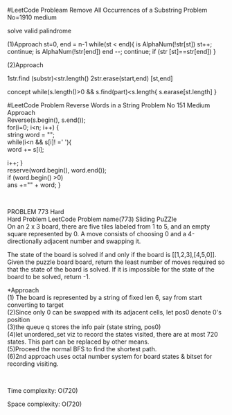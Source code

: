 #LeetCode Probleam
Remove All Occurrences of a Substring
Problem No=1910 medium 

solve valid palindrome 

(1)Approach
st=0, end = n-1
while(st < end){
    is AlphaNum(!str[st]) st++; continue;
    is AlphaNum(!str[end]) end --; continue;
    if (str [st]==str[end])
}


(2)Approach

1str.find (substr)<str.length()
2str.erase(start,end)
[st,end]


concept
while(s.length()>0 && s.find(part)<s.length{
    s.earase[st.length]
}




#LeetCode Problem
Reverse Words in a String Problem No 151 Medium
<br>
Approach 
<br>
Reverse(s.begin(), s.end());
<br>
for(i=0; i<n; i++)
{
<br>
string word = "";
<br>
while(i<n && s[i]! =' '){
<br>
word += s[i];
<br>

i++;
}
<br>
reserve(word.begin(), word.end());
<br>
if (word.begin() >0)
<br>
ans +="" + word;
}

<br>


 PROBLEM 773 Hard 
 <br>
 Hard Problem LeetCode Problem name(773) Sliding PuZZle
 <br> 
 On an 2 x 3 board, there are five tiles labeled from 1 to 5, and an empty square represented by 0. A move consists of choosing 0 and a 4-directionally adjacent number and swapping it.
 <br>

The state of the board is solved if and only if the board is [[1,2,3],[4,5,0]].
<br>
Given the puzzle board board, return the least number of moves required so that the state of the board is solved. If it is impossible for the state of the board to be solved, return -1.

 
*Approach
<br>
(1) The board is represented by a string of fixed len 6, say from start converting to target
<br>
(2)Since only 0 can be swapped with its adjacent cells, let pos0 denote 0's position
<br>
(3)the queue q stores the info pair (state string, pos0)
<br>
(4)let unordered_set<string> viz to record the states visited, there are at most 720 states. This part can be replaced by other means.
<br>
(5)Proceed the normal BFS to find the shortest path.
<br>
(6)2nd approach uses octal number system for board states & bitset for recording visiting.

<br>

Time complexity:
O(720)

Space complexity:
O(720)